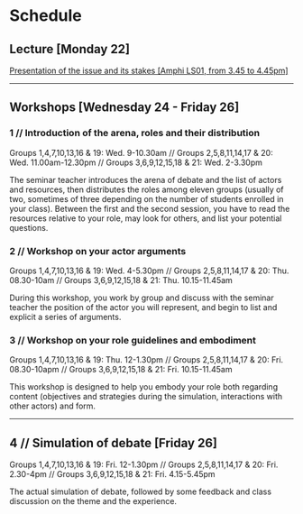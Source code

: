 # Schedule

## Lecture [Monday 22]

[Presentation of the issue and its stakes [Amphi LS01, from 3.45 to 4.45pm]](/media/lecture.pdf)

***

## Workshops [Wednesday 24 - Friday 26]

### 1 // Introduction of the arena, roles and their distribution
Groups 1,4,7,10,13,16 & 19: Wed. 9-10.30am // Groups 2,5,8,11,14,17 & 20: Wed. 11.00am-12.30pm // Groups 3,6,9,12,15,18 & 21: Wed. 2-3.30pm

The seminar teacher introduces the arena of debate and the list of actors and resources, then distributes the roles among eleven groups (usually of two, sometimes of three depending on the number of students enrolled in your class). Between the first and the second session, you have to read the resources relative to your role, may look for others, and list your potential questions.

### 2 // Workshop on your actor arguments
Groups 1,4,7,10,13,16 & 19: Wed. 4-5.30pm // Groups 2,5,8,11,14,17 & 20: Thu. 08.30-10am // Groups 3,6,9,12,15,18 & 21: Thu. 10.15-11.45am

During this workshop, you work by group and discuss with the seminar teacher the position of the actor you will represent, and begin to list and explicit a series of arguments.

### 3 // Workshop on your role guidelines and embodiment
Groups 1,4,7,10,13,16 & 19: Thu. 12-1.30pm // Groups 2,5,8,11,14,17 & 20: Fri. 08.30-10apm // Groups 3,6,9,12,15,18 & 21: Fri. 10.15-11.45am

This workshop is designed to help you embody your role both regarding content (objectives and strategies during the simulation, interactions with other actors) and form.

***

## 4 // Simulation of debate [Friday 26]
Groups 1,4,7,10,13,16 & 19: Fri. 12-1.30pm // Groups 2,5,8,11,14,17 & 20: Fri. 2.30-4pm // Groups 3,6,9,12,15,18 & 21: Fri. 4.15-5.45pm

The actual simulation of debate, followed by some feedback and class discussion on the theme and the experience.
